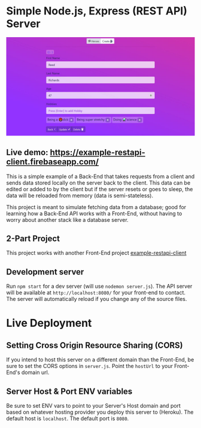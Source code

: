 # Simple Node.js, Express (REST API) Server

![Preview](https://github.com/dieharders/example-restapi-server/blob/master/preview-1.JPG)

## Live demo: https://example-restapi-client.firebaseapp.com/
This is a simple example of a Back-End that takes requests from a client and sends data stored locally on the server back to the client. This data can be edited or added to by the client but if the server resets or goes to sleep, the data will be reloaded from memory (data is semi-stateless).

This project is meant to simulate fetching data from a database; good for learning how a Back-End API works with a Front-End, without having to worry about another stack like a database server. 

## 2-Part Project
This project works with another Front-End project [example-restapi-client](https://github.com/dieharders/example-restapi-client)

## Development server

Run `npm start` for a dev server (will use `nodemon server.js`). The API server will be available at `http://localhost:8080/` for your front-end to contact. The server will automatically reload if you change any of the source files.

# Live Deployment

## Setting Cross Origin Resource Sharing (CORS)

If you intend to host this server on a different domain than the Front-End, be sure to set the CORS options in `server.js`. Point the `hostUrl` to your Front-End's domain url.

## Server Host & Port ENV variables

Be sure to set ENV vars to point to your Server's Host domain and port based on whatever hosting provider you deploy this server to (Heroku). The default host is `localhost`. The default port is `8080`.
